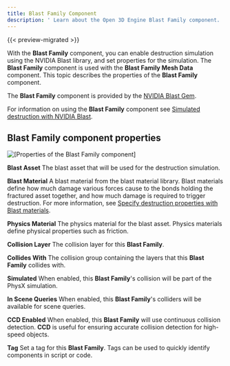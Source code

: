 ```yaml
---
title: Blast Family Component
description: ' Learn about the Open 3D Engine Blast Family component. '
---
```


{{< preview-migrated >}}


With the **Blast Family** component, you can enable destruction simulation using the NVIDIA Blast library, and set properties for the simulation. The **Blast Family** component is used with the **Blast Family Mesh Data** component. This topic describes the properties of the **Blast Family** component.

The **Blast Family** component is provided by the [NVIDIA Blast Gem](/docs/user-guide/gems/reference/physics/nvidia/nvidia-blast/).

For information on using the **Blast Family** component see [Simulated destruction with NVIDIA Blast](/docs/user-guide/interactivity/physics/nvidia-blast/).

## Blast Family component properties 

![\[Properties of the Blast Family component\]](/images/user-guide/physx/blast/ui-blast-family-component.png)

**Blast Asset**
The blast asset that will be used for the destruction simulation.

**Blast Material**
A blast material from the blast material library. Blast materials define how much damage various forces cause to the bonds holding the fractured asset together, and how much damage is required to trigger destruction. For more information, see [Specify destruction properties with Blast materials](/docs/user-guide/interactivity/physics/nvidia-blast/materials/).

**Physics Material**
The physics material for the blast asset. Physics materials define physical properties such as friction.

**Collision Layer**
The collision layer for this **Blast Family**.

**Collides With**
The collision group containing the layers that this **Blast Family** collides with.

**Simulated**
When enabled, this **Blast Family**'s collision will be part of the PhysX simulation.

**In Scene Queries**
When enabled, this **Blast Family**'s colliders will be available for scene queries.

**CCD Enabled**
When enabled, this **Blast Family** will use continuous collision detection. **CCD** is useful for ensuring accurate collision detection for high-speed objects.

**Tag**
Set a tag for this **Blast Family**. Tags can be used to quickly identify components in script or code.
